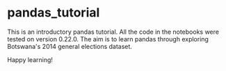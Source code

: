 # pandas_tutorial

This is an introductory pandas tutorial. All the code in the notebooks were tested on version 0.22.0.
The aim is to learn pandas through exploring Botswana's 2014 general elections dataset.

Happy learning!
